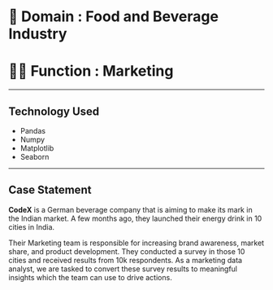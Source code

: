 # 🎯 __Domain__ : Food and Beverage Industry
# 👨‍🏫 __Function__ : Marketing

---

## __Technology Used__
- Pandas
- Numpy
- Matplotlib
- Seaborn

---

## Case Statement

__CodeX__ is a German beverage company that is aiming to make its mark in the Indian market. A few months ago, they launched their energy drink in 10 cities in India.

Their Marketing team is responsible for increasing brand awareness, market share, and product development. They conducted a survey in those 10 cities and received results from 10k respondents. As a marketing data analyst, we are tasked to convert these survey results to meaningful insights which the team can use to drive actions.
